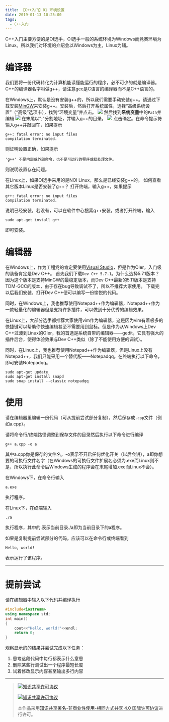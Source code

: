 ```yaml
---
title: 【C++入门】01 环境设置
date: 2019-01-13 10:25:00
tags: 
  - C++入门
---
```

C++入门主要方便的是OI选手，OI选手一般的系统环境为Windows而竞赛环境为Linux。所以我们对环境的介绍会以Windows为主，Linux为辅。

# 编译器
我们要将一份代码转化为计算机能读懂能运行的程序，必不可少的就是编译器。C++的编译器名字叫做g++，请注意gcc是C语言的编译器而不是C++语言的。

在Windows上，默认是没有安装g++的，所以我们需要手动安装g++。请通过下载安装[MinGW](http://www.mingw.org/)来安装g++。安装后，然后打开系统属性，选择“高级系统设置”（“高级”选项卡），找到“环境变量”并点击。
![](https://res.zhangkai.xin/pic/Cpp01-01.png)
然后找到**系统变量**中的`Path`并编辑
![](https://res.zhangkai.xin/pic/Cpp01-02.png)
在末尾以";"分割地址，并输入g++的目录。
![](https://res.zhangkai.xin/pic/Cpp01-03.png)
点击确定。在命令提示符输入g++并敲回车，如果提示
```
g++: fatal error: no input files
compilation terminated.
```
则证明设置正确，如果提示
```
'g++' 不是内部或外部命令，也不是可运行的程序或批处理文件。
```
则说明设置存在问题。

在Linux上，如果OI选手采用的是NOI Linux，那么是已经安装g++的。
如何查看其它版本Linux是否安装了g++？
打开终端，输入g++，如果提示
```
g++: fatal error: no input files
compilation terminated.
```
说明已经安装，若没有，可以在软件中心搜索g++安装，或者打开终端，输入
```
sudo apt-get install g++
```
即可安装。
# 编辑器
在Windows上，作为工程党的肯定要使用[Visual Studio](https://visualstudio.microsoft.com/zh-hans/)，但是作为OIer，入门级的装备肯定是Dev C++。
首先我们下载`Dev C++ 5.7.1`。为什么选择5.7.1版本？因为这个版本是支持MinGW的最稳定版本，而Dev C++最新的5.11版本是支持TDM-GCC的版本，由于存在bug导致调试不了，所以不推荐大家使用。
下载完以后我们安装，打开Dev C++便可以编写一份愉悦的代码。

同时，在Windows上，我也推荐使用Notepad++作为编辑器，Notepad++作为一款轻量化的编辑器但是支持许多插件，可以做到十分优秀的编辑效果。

在Linux上，大部分选手都推荐大家使用vim作为编辑器，这是因为vim有着极多的快捷键可以帮助你快速编辑甚至不需要用到鼠标。但是作为从Windows上Dev C++过渡到Linux的OIer，我的首选是系统自带的编辑器——gedit，它具有强大的插件后台，使得体验效果与Dev C++类似（除了不能使用方便的调试）。

同时，在Linux上，我也推荐使用Notepad++作为编辑器，但是Linux上没有Notepad++，我们只能采用一个替代版——Notepadqq。在终端执行以下命令，即可安装Notepadqq。
```
sudo apt-get update
sudo apt-get install snapd
sudo snap install --classic notepadqq
```
# 使用
请在编辑器里编辑一份代码（可从提前尝试部分复制），然后保存成`.cpp`文件（例如a.cpp）。

请将命令行/终端路径调整到保存文件的目录然后执行以下命令进行编译
```
g++ a.cpp -o a
```
其中a.cpp你是保存的文件名，-o表示不开启任何优化开关（以后会讲），a即你想要的可执行文件名字（在Windows的可执行文件扩展名必须为.exe而Linux则不是，所以执行此命令后Windows生成的程序会在末尾增加.exe而Linux不会）。

在Windows下，在命令行输入
```
a.exe
```
执行程序。

在Linux下，在终端输入
```
./a
```
执行程序，其中的.表示当前目录./a即为当前目录下的a程序。

如果是复制提前尝试部分的代码，应该可以在命令行或终端看到
```
Hello, world!
```
表示运行了该程序。

------------

# 提前尝试
请在编辑器中输入以下代码并编译执行
```cpp
#include<iostream>
using namespace std;
int main()
{
    cout<<"Hello, world!"<<endl;
    return 0;
}
```
观察显示的的结果并尝试完成以下任务：
1. 思考这段代码中每行都表示什么意思
2. 删除某些行测试出一个程序最短长度
3. 试着修改显示内容甚至输出多行内容

------------

> [![知识共享许可协议](https://res.zhangkai.xin/pic/license/BY-NC-SA_80x15.png)](https://creativecommons.org/licenses/by-nc-sa/4.0/deed.zh)
> 
> [![知识共享许可协议](https://res.zhangkai.xin/pic/license/BY-NC-SA_88x31.png)](https://creativecommons.org/licenses/by-nc-sa/4.0/deed.zh)
> 
> 本作品采用[知识共享署名-非商业性使用-相同方式共享 4.0 国际许可协议](https://creativecommons.org/licenses/by-nc-sa/4.0/deed.zh)进行许可。